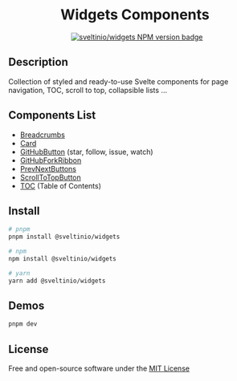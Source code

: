<div align="center">
    <h1>Widgets Components</h1>
    &nbsp;
    <a href="https://www.npmjs.com/package/@sveltinio/widgets" target="_blank"><img src="https://img.shields.io/npm/v/@sveltinio/widgets.svg?style=flat" alt="sveltinio/widgets NPM version badge" /></a>
</div>

## Description

Collection of styled and ready-to-use Svelte components for page navigation, TOC, scroll to top, collapsible lists ...

## Components List

- [Breadcrumbs]
- [Card]
- [GitHubButton] (star, follow, issue, watch)
- [GitHubForkRibbon]
- [PrevNextButtons]
- [ScrollToTopButton]
- [TOC] (Table of Contents)

## Install

```bash
# pnpm
pnpm install @sveltinio/widgets

# npm
npm install @sveltinio/widgets

# yarn
yarn add @sveltinio/widgets
```

## Demos

```bash
pnpm dev
```

## License

Free and open-source software under the [MIT License](LICENSE)

[Breadcrumbs]: https://github.com/sveltinio/components-library/blob/main/packages/widgets/src/lib/components/breadcrumbs/README.md
[Card]: https://github.com/sveltinio/components-library/blob/main/packages/widgets/src/lib/components/card/README.md
[GitHubButton]: https://github.com/sveltinio/components-library/blob/main/packages/widgets/src/lib/components/github/README.md
[GitHubForkRibbon]: https://github.com/sveltinio/components-library/blob/main/packages/widgets/src/lib/components/github/README.md
[PrevNextButtons]: https://github.com/sveltinio/components-library/blob/main/packages/widgets/src/lib/components/buttons/prevnext/README.md
[ScrollToTopButton]: https://github.com/sveltinio/components-library/blob/main/packages/widgets/src/lib/components/buttons/scroll-to-top/README.md
[TOC]: https://github.com/sveltinio/components-library/blob/main/packages/widgets/src/lib/components/toc/README.md